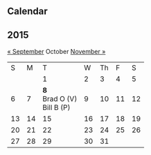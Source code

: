 ## Calendar

<h2>2015</h2>
<div>
<a href="/MDcal/2015September.md">« September</a> 
<span> October </span> 
<a href="/MDcal/2015November.md"> November »</a>
</div>
<table>
  <tr>
    <td>S</td>
    <td>M</td>
    <td>T</td>
    <td>W</td>
    <td>Th</td>
    <td>F</td>
    <td>S</td>
  </tr>
  <tr>
    <td></td>
    <td></td>
    <td>1</td>
    <td>2</td>
    <td>3</td>
    <td>4</td>
    <td>5</td>
  </tr>
  <tr>
    <td>6</td>
    <td>7</td>
    <td><div>
      <b>8</b> <br>
       Brad O (V) <br>
       Bill B (P) <br>
    </div></td>
    <td>9</td>
    <td>10</td>
    <td>11</td>
    <td>12</td>
  </tr>
  <tr>
    <td>13</td>
    <td>14</td>
    <td>15</td>
    <td>16</td>
    <td>17</td>
    <td>18</td>
    <td>19</td>
  </tr>
  <tr>
    <td>20</td>
    <td>21</td>
    <td>22</td>
    <td>23</td>
    <td>24</td>
    <td>25</td>
    <td>26</td>
  </tr>
  <tr>
    <td>27</td>
    <td>28</td>
    <td>29</td>
    <td>30</td>
    <td>31</td>
    <td></td>
    <td></td>
  </tr>
</table>
